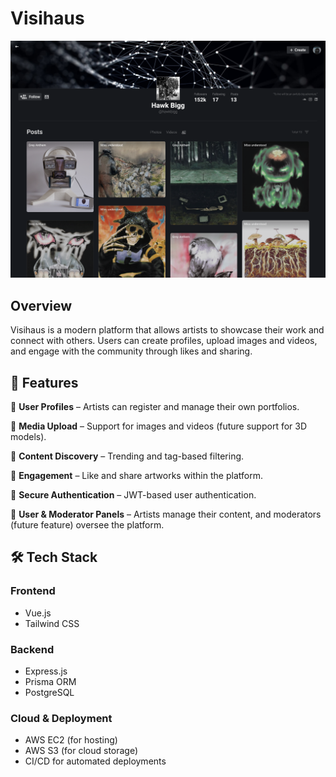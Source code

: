 # Visihaus
![Profile Example](src/assets/example.png)

## Overview
Visihaus is a modern platform that allows artists to showcase their work and connect with others. Users can create profiles, upload images and videos, and engage with the community through likes and sharing.

## 🚀 Features
🔹 **User Profiles** – Artists can register and manage their own portfolios.

🔹 **Media Upload** – Support for images and videos (future support for 3D models).

🔹 **Content Discovery** – Trending and tag-based filtering.

🔹 **Engagement** – Like and share artworks within the platform.

🔹 **Secure Authentication** – JWT-based user authentication.

🔹 **User & Moderator Panels** – Artists manage their content, and moderators (future feature) oversee the platform.

## 🛠️ Tech Stack
### **Frontend**  
- Vue.js  
- Tailwind CSS  

### **Backend**  
- Express.js  
- Prisma ORM  
- PostgreSQL  

### **Cloud & Deployment**  
- AWS EC2 (for hosting)
- AWS S3 (for cloud storage)  
- CI/CD for automated deployments
